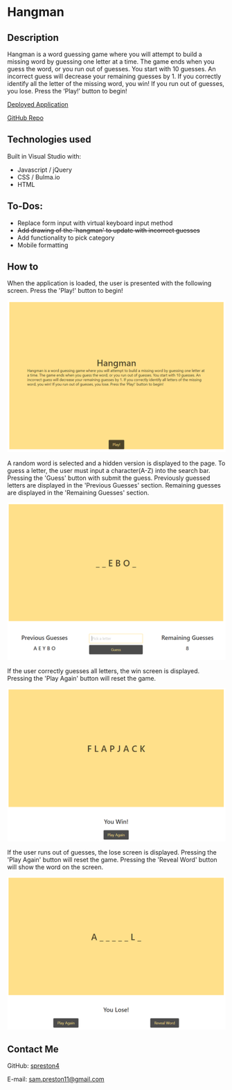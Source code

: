 # Hangman

## Description
Hangman is a word guessing game where you will attempt to build a missing word by guessing one letter at a time. The game ends when you guess the word, or you run out of guesses. You start with 10 guesses. An incorrect guess will decrease your remaining guesses by 1. If you correctly identify all the letter of the missing word, you win! If you run out of guesses, you lose. Press the ‘Play!’ button to begin!

[Deployed Application](https://spreston4.github.io/hangman/)

[GitHub Repo](https://github.com/spreston4/hangman)

## Technologies used
Built in Visual Studio with:
* Javascript / jQuery
* CSS / Bulma.io
* HTML

## To-Dos:
* Replace form input with virtual keyboard input method
* ~~Add drawing of the 'hangman' to update with incorrect guesses~~
* Add functionality to pick category
* Mobile formatting

## How to
When the application is loaded, the user is presented with the following screen. Press the 'Play!' button to begin!

![Start Game](./assets/images/screen1.PNG)

A random word is selected and a hidden version is displayed to the page. To guess a letter, the user must input a character(A-Z) into the search bar. Pressing the 'Guess' button with submit the guess.  Previously guessed letters are displayed in the 'Previous Guesses' section. Remaining guesses are displayed in the 'Remaining Guesses' section.

![Submit Guess](./assets/images/screen2.PNG)

If the user correctly guesses all letters, the win screen is displayed. Pressing the 'Play Again' button will reset the game.

![Win Screen](./assets/images/win-screen.PNG)

If the user runs out of guesses, the lose screen is displayed. Pressing the 'Play Again' button will reset the game. Pressing the 'Reveal Word' button will show the word on the screen.

![Lose Screen](./assets/images/lose-screen.PNG)

## Contact Me
GitHub: [spreston4](https://github.com/spreston4)

E-mail: [sam.preston11@gmail.com](mailto:sam.preston11@gmail.com)